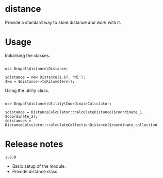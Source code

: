# distance #

Provide a standard way to store distance and work with it.

# Usage #

Initialising the classes.
 
```

use Drupal\distance\Distance;

$distance = new Distance(1.67, 'MI');
$km = $distance->toKilometers();

```

Using the utility class.

```

use Drupal\distance\Utility\CoordinateCalculator;

$distance = DistanceCalculator::calculateDistance($coordinate_1, $coordinate_2);
$distances = DistanceCalculator::calculateCollectionDistance($coordinate_collection);

```

# Release notes #

`1.0.0`
* Basic setup of the module.
* Provide distance class.
